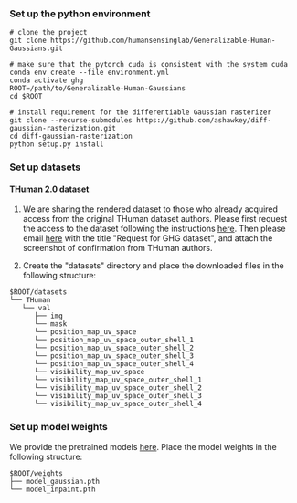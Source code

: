 ### Set up the python environment

```
# clone the project
git clone https://github.com/humansensinglab/Generalizable-Human-Gaussians.git

# make sure that the pytorch cuda is consistent with the system cuda
conda env create --file environment.yml
conda activate ghg
ROOT=/path/to/Generalizable-Human-Gaussians
cd $ROOT

# install requirement for the differentiable Gaussian rasterizer
git clone --recurse-submodules https://github.com/ashawkey/diff-gaussian-rasterization.git
cd diff-gaussian-rasterization
python setup.py install
```

### Set up datasets

#### THuman 2.0 dataset

1. We are sharing the rendered dataset to those who already acquired access from the original THuman dataset authors. 
Please first request the access to the dataset following the instructions [here](https://github.com/ytrock/THuman2.0-Dataset).
Then please email [here](mintchocchoc@yahoo.com) with the title "Request for GHG dataset", and attach the screenshot of confirmation from THuman authors.

2. Create the "datasets" directory and place the downloaded files in the following structure:
```
$ROOT/datasets
└── THuman
   └── val
      ├── img
      └── mask
      └── position_map_uv_space
      └── position_map_uv_space_outer_shell_1
      └── position_map_uv_space_outer_shell_2
      └── position_map_uv_space_outer_shell_3
      └── position_map_uv_space_outer_shell_4
      └── visibility_map_uv_space
      └── visibility_map_uv_space_outer_shell_1
      └── visibility_map_uv_space_outer_shell_2
      └── visibility_map_uv_space_outer_shell_3
      └── visibility_map_uv_space_outer_shell_4         
```

### Set up model weights
We provide the pretrained models [here](https://1drv.ms/f/s!Aq9xVNM_DjPG5QD0W3TddUkp5aUT?e=sHwO4N). Place the model weights in the following structure:
```
$ROOT/weights
├── model_gaussian.pth
└── model_inpaint.pth
```
